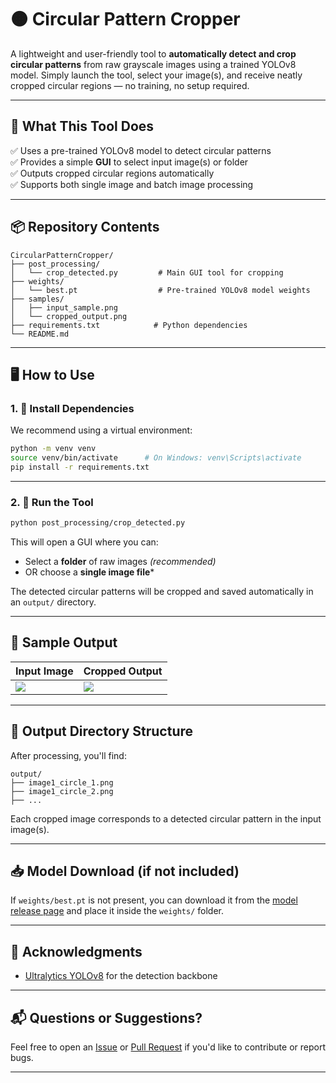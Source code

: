 # 🟠 Circular Pattern Cropper

A lightweight and user-friendly tool to **automatically detect and crop circular patterns** from raw grayscale images using a trained YOLOv8 model. Simply launch the tool, select your image(s), and receive neatly cropped circular regions — no training, no setup required.

---

## 🎯 What This Tool Does

✅ Uses a pre-trained YOLOv8 model to detect circular patterns  
✅ Provides a simple **GUI** to select input image(s) or folder  
✅ Outputs cropped circular regions automatically  
✅ Supports both single image and batch image processing  

---

## 📦 Repository Contents

```
CircularPatternCropper/
├── post_processing/
│   └── crop_detected.py         # Main GUI tool for cropping
├── weights/
│   └── best.pt                  # Pre-trained YOLOv8 model weights
├── samples/
│   ├── input_sample.png
│   └── cropped_output.png
├── requirements.txt            # Python dependencies
└── README.md
```

---

## 🖥️ How to Use

### 1. 🔧 Install Dependencies

We recommend using a virtual environment:

```bash
python -m venv venv
source venv/bin/activate      # On Windows: venv\Scripts\activate
pip install -r requirements.txt
```

---

### 2. 🚀 Run the Tool

```bash
python post_processing/crop_detected.py
```

This will open a GUI where you can:

- Select a **folder** of raw images *(recommended)*  
- OR choose a **single image file***

The detected circular patterns will be cropped and saved automatically in an `output/` directory.

---

## 📸 Sample Output

| Input Image                  | Cropped Output             |
|-----------------------------|----------------------------|
| ![](samples/input_sample.png) | ![](samples/cropped_output.png) |

---

## 📁 Output Directory Structure

After processing, you'll find:

```
output/
├── image1_circle_1.png
├── image1_circle_2.png
├── ...
```

Each cropped image corresponds to a detected circular pattern in the input image(s).

---

## 📥 Model Download (if not included)

If `weights/best.pt` is not present, you can download it from the [model release page](https://github.com/yourusername/CircularPatternCropper/releases) and place it inside the `weights/` folder.

---

## 🙏 Acknowledgments

- [Ultralytics YOLOv8](https://github.com/ultralytics/ultralytics) for the detection backbone

---

## 📬 Questions or Suggestions?

Feel free to open an [Issue](https://github.com/yourusername/CircularPatternCropper/issues) or [Pull Request](https://github.com/yourusername/CircularPatternCropper/pulls) if you'd like to contribute or report bugs.

---
